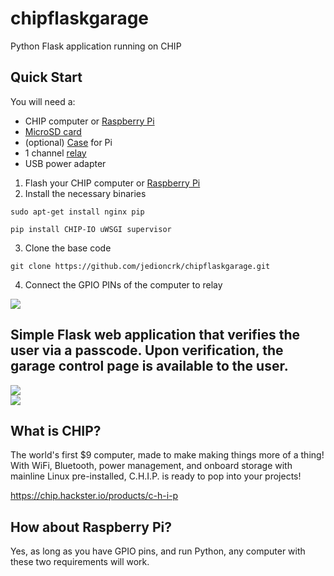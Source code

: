 # chipflaskgarage
Python Flask application running on CHIP

## Quick Start
You will need a:
- CHIP computer or [Raspberry Pi](https://www.amazon.com/s/ref=nb_sb_ss_c_1_3?url=search-alias%3Daps&field-keywords=raspberry+pi+3+b%2B&sprefix=ras%2Caps%2C240&crid=3BEW56TSTPD0Z&rh=i%3Aaps%2Ck%3Araspberry+pi+3+b%2B)
- [MicroSD card](https://www.amazon.com/Samsung-MicroSD-Adapter-MB-ME32GA-AM/dp/B06XWN9Q99/ref=pd_bxgy_147_2?_encoding=UTF8&pd_rd_i=B06XWN9Q99&pd_rd_r=2672257b-f5c4-11e8-a5eb-e38e346fe626&pd_rd_w=9RIWf&pd_rd_wg=yk3H5&pf_rd_i=desktop-dp-sims&pf_rd_m=ATVPDKIKX0DER&pf_rd_p=6725dbd6-9917-451d-beba-16af7874e407&pf_rd_r=5ZNT0XJN51547EK82NFY&pf_rd_s=desktop-dp-sims&pf_rd_t=40701&psc=1&refRID=5ZNT0XJN51547EK82NFY)
- (optional) [Case](https://www.amazon.com/Miuzei-Raspberry-Heatsinks-Supply-Compatible/dp/B07BTHNW9W/ref=pd_bxgy_147_img_3?_encoding=UTF8&pd_rd_i=B07BTHNW9W&pd_rd_r=2672257b-f5c4-11e8-a5eb-e38e346fe626&pd_rd_w=9RIWf&pd_rd_wg=yk3H5&pf_rd_i=desktop-dp-sims&pf_rd_m=ATVPDKIKX0DER&pf_rd_p=6725dbd6-9917-451d-beba-16af7874e407&pf_rd_r=5ZNT0XJN51547EK82NFY&pf_rd_s=desktop-dp-sims&pf_rd_t=40701&psc=1&refRID=5ZNT0XJN51547EK82NFY) for Pi
- 1 channel [relay](https://www.amazon.com/s/ref=nb_sb_ss_i_1_18?url=search-alias%3Daps&field-keywords=3v+1+channel+relay&sprefix=1+channel+relay+3v%2Caps%2C222&crid=AK2JH814BN0C&rh=i%3Aaps%2Ck%3A3v+1+channel+relay)
- USB power adapter

1. Flash your CHIP computer or [Raspberry Pi](https://www.raspberrypi.org/downloads/raspbian/)
2. Install the necessary binaries
```
sudo apt-get install nginx pip

pip install CHIP-IO uWSGI supervisor
```
3. Clone the base code
```
git clone https://github.com/jedioncrk/chipflaskgarage.git
```
4. Connect the GPIO PINs of the computer to relay
<img src="https://github.com/jedioncrk/chipflaskgarage/blob/master/pinout.PNG" />


## Simple Flask web application that verifies the user via a passcode.  Upon verification, the garage control page is available to the user.

<img src="https://github.com/jedioncrk/chipflaskgarage/blob/master/prompt.PNG" /><br />
<img src="https://github.com/jedioncrk/chipflaskgarage/blob/master/inside.PNG" />

## What is CHIP?

The world's first $9 computer, made to make making things more of a thing!  With WiFi, Bluetooth, power management, and onboard storage with mainline Linux pre-installed, C.H.I.P. is ready to pop into your projects! 

https://chip.hackster.io/products/c-h-i-p

## How about Raspberry Pi?

Yes, as long as you have GPIO pins, and run Python, any computer with these two requirements will work.

